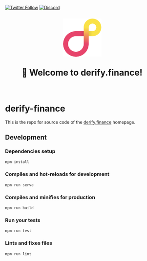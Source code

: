 [![Twitter Follow](https://img.shields.io/twitter/follow/DerifyProtocol.svg?style=social)](https://twitter.com/DerifyProtocol)
[![Discord](https://img.shields.io/discord/714888181740339261?color=1C1CE1&label=derify.finance%20%7C%20Discord%20%F0%9F%91%8B%20&style=flat-square)](https://discord.gg/kSR6tz2pdm)

<h1 align="center" style="margin-top: 1em; margin-bottom: 3em;">
  <p><a href="https://derify.finance"><img alt="derify logo" src="./derify.png" alt="derify.finance" width="125"></a></p>
  <p>👋 Welcome to derify.finance!</p>
</h1>

# derify-finance

This is the repo for source code of the [derify.finance](https://derify.finance) homepage.

## Development

### Dependencies setup
```
npm install
```

### Compiles and hot-reloads for development
```
npm run serve
```

### Compiles and minifies for production
```
npm run build
```

### Run your tests
```
npm run test
```

### Lints and fixes files
```
npm run lint
```